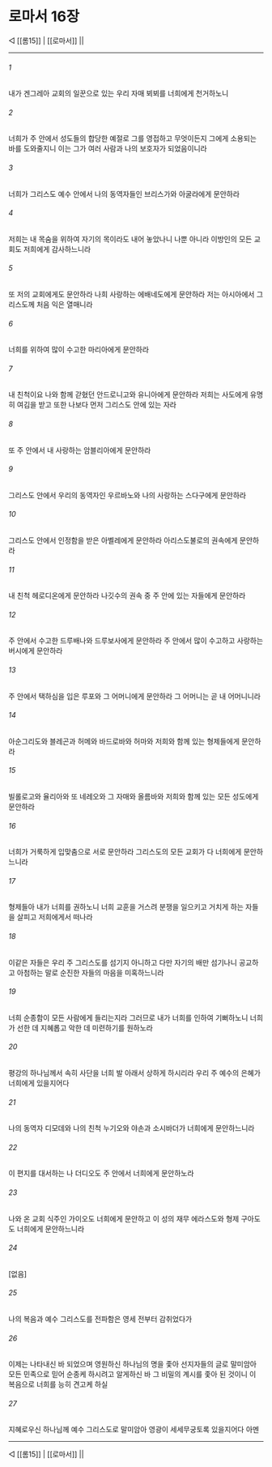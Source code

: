 # 로마서 16장

◁ [[롬15]] | [[로마서]] ||
***

###### 1
내가 겐그레아 교회의 일꾼으로 있는 우리 자매 뵈뵈를 너희에게 천거하노니

###### 2
너희가 주 안에서 성도들의 합당한 예절로 그를 영접하고 무엇이든지 그에게 소용되는 바를 도와줄지니 이는 그가 여러 사람과 나의 보호자가 되었음이니라

###### 3
너희가 그리스도 예수 안에서 나의 동역자들인 브리스가와 아굴라에게 문안하라

###### 4
저희는 내 목숨을 위하여 자기의 목이라도 내어 놓았나니 나뿐 아니라 이방인의 모든 교회도 저희에게 감사하느니라

###### 5
또 저의 교회에게도 문안하라 나희 사랑하는 에배네도에게 문안하라 저는 아시아에서 그리스도께 처음 익은 열매니라

###### 6
너희를 위하여 많이 수고한 마리아에게 문안하라

###### 7
내 친척이요 나와 함께 갇혔던 안드로니고와 유니아에게 문안하라 저희는 사도에게 유명히 여김을 받고 또한 나보다 먼저 그리스도 안에 있는 자라

###### 8
또 주 안에서 내 사랑하는 암블리아에게 문안하라

###### 9
그리스도 안에서 우리의 동역자인 우르바노와 나의 사랑하는 스다구에게 문안하라

###### 10
그리스도 안에서 인정함을 받은 아벨레에게 문안하라 아리스도불로의 권속에게 문안하라

###### 11
내 친척 헤로디온에게 문안하라 나깃수의 권속 중 주 안에 있는 자들에게 문안하라

###### 12
주 안에서 수고한 드루배나와 드루보사에게 문안하라 주 안에서 많이 수고하고 사랑하는 버시에게 문안하라

###### 13
주 안에서 택하심을 입은 루포와 그 어머니에게 문안하라 그 어머니는 곧 내 어머니니라

###### 14
아순그리도와 블레곤과 허메와 바드로바와 허마와 저희와 함께 있는 형제들에게 문안하라

###### 15
빌롤로고와 율리아와 또 네레오와 그 자매와 올름바와 저희와 함께 있는 모든 성도에게 문안하라

###### 16
너희가 거룩하게 입맞춤으로 서로 문안하라 그리스도의 모든 교회가 다 너희에게 문안하느니라

###### 17
형제들아 내가 너희를 권하노니 너희 교훈을 거스려 분쟁을 일으키고 거치게 하는 자들을 살피고 저희에게서 떠나라

###### 18
이같은 자들은 우리 주 그리스도를 섬기지 아니하고 다만 자기의 배만 섬기나니 공교하고 아첨하는 말로 순진한 자들의 마음을 미혹하느니라

###### 19
너희 순종함이 모든 사람에게 들리는지라 그러므로 내가 너희를 인하여 기뻐하노니 너희가 선한 데 지혜롭고 악한 데 미련하기를 원하노라

###### 20
평강의 하나님께서 속히 사단을 너희 발 아래서 상하게 하시리라 우리 주 예수의 은혜가 너희에게 있을지어다

###### 21
나의 동역자 디모데와 나의 친척 누기오와 야손과 소시바더가 너희에게 문안하느니라

###### 22
이 편지를 대서하는 나 더디오도 주 안에서 너희에게 문안하노라

###### 23
나와 온 교회 식주인 가이오도 너희에게 문안하고 이 성의 재무 에라스도와 형제 구아도도 너희에게 문안하느니라

###### 24
[없음]

###### 25
나의 복음과 예수 그리스도를 전파함은 영세 전부터 감취었다가

###### 26
이제는 나타내신 바 되었으며 영원하신 하나님의 명을 좇아 선지자들의 글로 말미암아 모든 민족으로 믿어 순종케 하시려고 알게하신 바 그 비밀의 계시를 좇아 된 것이니 이 복음으로 너희를 능히 견고케 하실

###### 27
지혜로우신 하나님께 예수 그리스도로 말미암아 영광이 세세무궁토록 있을지어다 아멘

***
◁ [[롬15]] | [[로마서]] ||